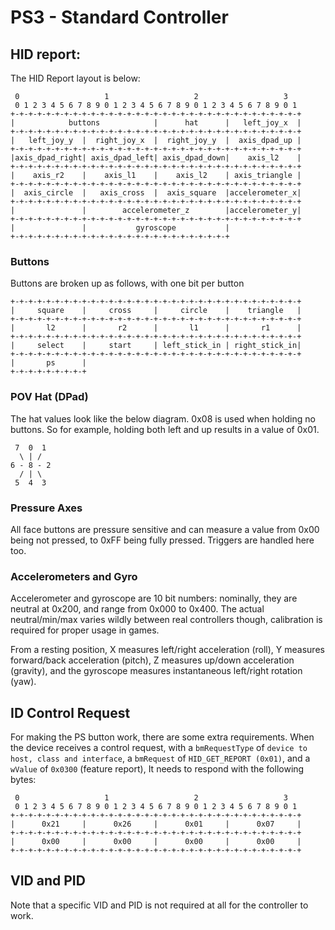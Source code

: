 # PS3 - Standard Controller
## HID report:
The HID Report layout is below:
```
 0                   1                   2                   3
 0 1 2 3 4 5 6 7 8 9 0 1 2 3 4 5 6 7 8 9 0 1 2 3 4 5 6 7 8 9 0 1
+-+-+-+-+-+-+-+-+-+-+-+-+-+-+-+-+-+-+-+-+-+-+-+-+-+-+-+-+-+-+-+-+
|            buttons            |      hat      |   left_joy_x  |
+-+-+-+-+-+-+-+-+-+-+-+-+-+-+-+-+-+-+-+-+-+-+-+-+-+-+-+-+-+-+-+-+
|   left_joy_y  |  right_joy_x  |  right_joy_y  |  axis_dpad_up |
+-+-+-+-+-+-+-+-+-+-+-+-+-+-+-+-+-+-+-+-+-+-+-+-+-+-+-+-+-+-+-+-+
|axis_dpad_right| axis_dpad_left| axis_dpad_down|    axis_l2    |
+-+-+-+-+-+-+-+-+-+-+-+-+-+-+-+-+-+-+-+-+-+-+-+-+-+-+-+-+-+-+-+-+
|    axis_r2    |    axis_l1    |    axis_l2    | axis_triangle |
+-+-+-+-+-+-+-+-+-+-+-+-+-+-+-+-+-+-+-+-+-+-+-+-+-+-+-+-+-+-+-+-+
|  axis_circle  |   axis_cross  |  axis_square  |accelerometer_x|
+-+-+-+-+-+-+-+-+-+-+-+-+-+-+-+-+-+-+-+-+-+-+-+-+-+-+-+-+-+-+-+-+
|               |        accelerometer_z        |accelerometer_y|
+-+-+-+-+-+-+-+-+-+-+-+-+-+-+-+-+-+-+-+-+-+-+-+-+-+-+-+-+-+-+-+-+
|               |           gyroscope           |
+-+-+-+-+-+-+-+-+-+-+-+-+-+-+-+-+-+-+-+-+-+-+-+-+
```

### Buttons
Buttons are broken up as follows, with one bit per button

```
+-+-+-+-+-+-+-+-+-+-+-+-+-+-+-+-+-+-+-+-+-+-+-+-+-+-+-+-+-+-+-+-+
|     square    |     cross     |     circle    |    triangle   |
+-+-+-+-+-+-+-+-+-+-+-+-+-+-+-+-+-+-+-+-+-+-+-+-+-+-+-+-+-+-+-+-+
|       l2      |       r2      |       l1      |       r1      |
+-+-+-+-+-+-+-+-+-+-+-+-+-+-+-+-+-+-+-+-+-+-+-+-+-+-+-+-+-+-+-+-+
|     select    |     start     | left_stick_in | right_stick_in|
+-+-+-+-+-+-+-+-+-+-+-+-+-+-+-+-+-+-+-+-+-+-+-+-+-+-+-+-+-+-+-+-+
|       ps      |
+-+-+-+-+-+-+-+-+
```

### POV Hat (DPad)
The hat values look like the below diagram. 0x08 is used when holding no buttons. So for example, holding both left and up results in a value of 0x01.

```
 7  0  1
  \ | /
6 - 8 - 2
  / | \
 5  4  3
```

### Pressure Axes
All face buttons are pressure sensitive and can measure a value from 0x00 being not pressed, to 0xFF being fully pressed. Triggers are handled here too.

### Accelerometers and Gyro
Accelerometer and gyroscope are 10 bit numbers: nominally, they are neutral at 0x200, and range from 0x000 to 0x400. The actual neutral/min/max varies wildly between real controllers though, calibration is required for proper usage in games.

From a resting position, X measures left/right acceleration (roll), Y measures forward/back acceleration (pitch), Z measures up/down acceleration (gravity), and the gyroscope measures instantaneous left/right rotation (yaw).

## ID Control Request
For making the PS button work, there are some extra requirements. When the device receives a control request, with a `bmRequestType` of `device to host, class and interface`, a `bmRequest` of `HID_GET_REPORT (0x01)`, and a `wValue` of `0x0300` (feature report), It needs to respond with the following bytes: 
```
 0                   1                   2                   3  
 0 1 2 3 4 5 6 7 8 9 0 1 2 3 4 5 6 7 8 9 0 1 2 3 4 5 6 7 8 9 0 1
+-+-+-+-+-+-+-+-+-+-+-+-+-+-+-+-+-+-+-+-+-+-+-+-+-+-+-+-+-+-+-+-+
|      0x21     |      0x26     |      0x01     |      0x07     |
+-+-+-+-+-+-+-+-+-+-+-+-+-+-+-+-+-+-+-+-+-+-+-+-+-+-+-+-+-+-+-+-+
|      0x00     |      0x00     |      0x00     |      0x00     |
+-+-+-+-+-+-+-+-+-+-+-+-+-+-+-+-+-+-+-+-+-+-+-+-+-+-+-+-+-+-+-+-+
```

## VID and PID
Note that a specific VID and PID is not required at all for the controller to work.
